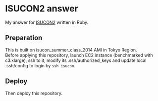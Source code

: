 # ISUCON2 answer

My answer for [ISUCON2](https://github.com/tagomoris/isucon2) written in Ruby.

## Preparation

This is built on isucon\_summer\_class\_2014 AMI in Tokyo Region.  
Before applying this repository, launch EC2 instance (benchmarked with c3.xlarge),
ssh to it, modify its .ssh/authorized\_keys and update local .ssh/config to login by `ssh isucon`.

## Deploy

Then deploy this repository.
